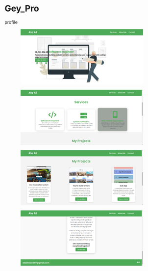 # Gey_Pro
profile 

<p align="center">
  <img src="./Portfolio/Screenshot (2).png" alt="Demo Image 1" width="400">
</p>
<p align="center">
  <img src="./Portfolio/Screenshot (3).png" alt="Demo Image 1" width="400">
</p>
<p align="center">
  <img src="./Portfolio/Screenshot (4).png" alt="Demo Image 1" width="400">
</p>
<p align="center">
  <img src="./Portfolio/Screenshot (5).png" alt="Demo Image 1" width="400">
</p>


